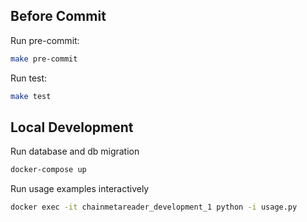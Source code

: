 ## Before Commit

Run pre-commit:
```bash
make pre-commit
```

Run test:
```bash
make test
```

## Local Development

Run database and db migration
```bash
docker-compose up
```

Run usage examples interactively
```bash
docker exec -it chainmetareader_development_1 python -i usage.py
```
